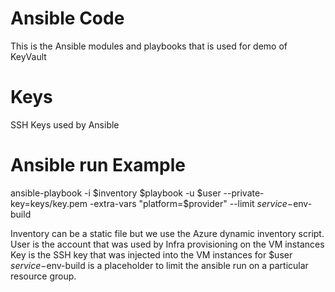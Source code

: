 # Ansible Code
This is the Ansible modules and playbooks that is used for demo of KeyVault


# Keys
SSH Keys used by Ansible

# Ansible run Example

ansible-playbook -i $inventory $playbook  -u $user --private-key=keys/key.pem -extra-vars "platform=$provider" --limit $service-$env-build

Inventory can be a static file but we use the Azure dynamic inventory script.
User is the account that was used by Infra provisioning on the VM instances
Key is the SSH key that was injected into the VM instances for $user
$service-$env-build is a placeholder to limit the ansible run on a particular resource group.

